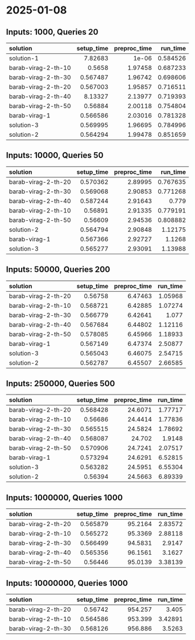 # 2025-01-08

## Inputs: 1000, Queries 20

| solution            |   setup_time |   preproc_time |   run_time |
|:--------------------|-------------:|---------------:|-----------:|
| solution-1          |     7.82683  |        1e-06   |   0.584526 |
| barab-virag-2-th-10 |     0.5658   |        1.97458 |   0.687233 |
| barab-virag-2-th-30 |     0.567487 |        1.96742 |   0.698606 |
| barab-virag-2-th-20 |     0.567003 |        1.95857 |   0.716511 |
| barab-virag-2-th-40 |     8.13327  |        2.13977 |   0.719393 |
| barab-virag-2-th-50 |     0.56884  |        2.00118 |   0.754804 |
| barab-virag-1       |     0.566586 |        2.03016 |   0.781328 |
| solution-3          |     0.569995 |        1.96695 |   0.784996 |
| solution-2          |     0.564294 |        1.99478 |   0.851659 |

## Inputs: 10000, Queries 50

| solution            |   setup_time |   preproc_time |   run_time |
|:--------------------|-------------:|---------------:|-----------:|
| barab-virag-2-th-20 |     0.570362 |        2.89995 |   0.767635 |
| barab-virag-2-th-30 |     0.569068 |        2.90853 |   0.771268 |
| barab-virag-2-th-40 |     0.587244 |        2.91643 |   0.779    |
| barab-virag-2-th-10 |     0.56891  |        2.91335 |   0.779191 |
| barab-virag-2-th-50 |     0.56609  |        2.94536 |   0.808882 |
| solution-2          |     0.564794 |        2.90848 |   1.12175  |
| barab-virag-1       |     0.567366 |        2.92727 |   1.1268   |
| solution-3          |     0.565277 |        2.93091 |   1.13988  |

## Inputs: 50000, Queries 200

| solution            |   setup_time |   preproc_time |   run_time |
|:--------------------|-------------:|---------------:|-----------:|
| barab-virag-2-th-20 |     0.56758  |        6.47463 |    1.05968 |
| barab-virag-2-th-10 |     0.568721 |        6.42885 |    1.07274 |
| barab-virag-2-th-30 |     0.566779 |        6.42641 |    1.077   |
| barab-virag-2-th-40 |     0.567684 |        6.44802 |    1.12116 |
| barab-virag-2-th-50 |     0.578085 |        6.45966 |    1.18933 |
| barab-virag-1       |     0.567149 |        6.47374 |    2.50877 |
| solution-3          |     0.565043 |        6.46075 |    2.54715 |
| solution-2          |     0.562787 |        6.45507 |    2.66585 |

## Inputs: 250000, Queries 500

| solution            |   setup_time |   preproc_time |   run_time |
|:--------------------|-------------:|---------------:|-----------:|
| barab-virag-2-th-20 |     0.568428 |        24.6071 |    1.77717 |
| barab-virag-2-th-10 |     0.56686  |        24.4414 |    1.77836 |
| barab-virag-2-th-30 |     0.565515 |        24.5824 |    1.78692 |
| barab-virag-2-th-40 |     0.568087 |        24.702  |    1.9148  |
| barab-virag-2-th-50 |     0.570906 |        24.7241 |    2.07517 |
| barab-virag-1       |     0.573294 |        24.6291 |    6.52815 |
| solution-3          |     0.563282 |        24.5951 |    6.55304 |
| solution-2          |     0.56394  |        24.5663 |    6.89339 |

## Inputs: 1000000, Queries 1000

| solution            |   setup_time |   preproc_time |   run_time |
|:--------------------|-------------:|---------------:|-----------:|
| barab-virag-2-th-20 |     0.565879 |        95.2164 |    2.83572 |
| barab-virag-2-th-10 |     0.565272 |        95.3369 |    2.88118 |
| barab-virag-2-th-30 |     0.566499 |        94.5831 |    2.9147  |
| barab-virag-2-th-40 |     0.565356 |        96.1561 |    3.1627  |
| barab-virag-2-th-50 |     0.56446  |        95.0139 |    3.38139 |

## Inputs: 10000000, Queries 1000

| solution            |   setup_time |   preproc_time |   run_time |
|:--------------------|-------------:|---------------:|-----------:|
| barab-virag-2-th-20 |     0.56742  |        954.257 |    3.405   |
| barab-virag-2-th-10 |     0.564586 |        953.399 |    3.42891 |
| barab-virag-2-th-30 |     0.568126 |        956.886 |    3.5263  |